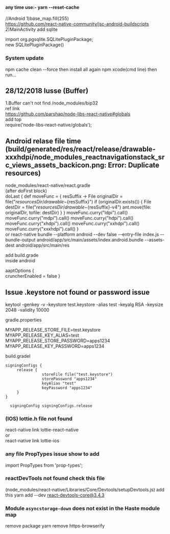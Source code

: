 #### any time use:- yarn  --reset-cache
//Android
1)base_map.fill(255)<br>
https://github.com/react-native-community/jsc-android-buildscripts<br>
2)MainActivity add sqlite <br>

import org.pgsqlite.SQLitePluginPackage;<br>
new SQLitePluginPackage()<br>
  
### System update

npm cache clean --force
then install all again npm xcode(cmd line) then run...

## 28/12/2018 Iusse (Buffer)

1.Buffer can't not find
/node_modules/bip32<br>
ref link <br>
https://github.com/parshap/node-libs-react-native#globals<br>
add top <br>
require('node-libs-react-native/globals');<br>

## Android relase file time (build/generated/res/react/release/drawable-xxxhdpi/node_modules_reactnavigationstack_src_views_assets_backicon.png: Error: Duplicate resources)

node_modules/react-native/react.gradle<br>
(after doFirst block)<br>
doLast {
def moveFunc = { resSuffix ->
File originalDir = file("${resourcesDir}/drawable-${resSuffix}")
if (originalDir.exists()) {
File destDir = file("${resourcesDir}/drawable-${resSuffix}-v4")
ant.move(file: originalDir, tofile: destDir)
}
}
moveFunc.curry("ldpi").call()
moveFunc.curry("mdpi").call()
moveFunc.curry("hdpi").call()
moveFunc.curry("xhdpi").call()
moveFunc.curry("xxhdpi").call()
moveFunc.curry("xxxhdpi").call()
}  
or
react-native bundle --platform android --dev false --entry-file index.js --bundle-output android/app/src/main/assets/index.android.bundle --assets-dest android/app/src/main/res

add build.grade  
inside android

aaptOptions
{  
 cruncherEnabled = false
}

## Issue .keystore not found or password issue

keytool -genkey -v -keystore test.keystore -alias test -keyalg RSA -keysize 2048 -validity 10000

gradle.properties

MYAPP_RELEASE_STORE_FILE=test.keystore
MYAPP_RELEASE_KEY_ALIAS=test  
MYAPP_RELEASE_STORE_PASSWORD=apps1234
MYAPP_RELEASE_KEY_PASSWORD=apps1234

build.gradel

    signingConfigs {
         release {
                    storeFile file("test.keystore")
                    storePassword "apps1234"
                    keyAlias "test"
                    keyPassword "apps1234"
         }
    }

      signingConfig signingConfigs.release

### (IOS) lottie.h file not found
react-native link lottie-react-native<br>
or<br>
react-native link lottie-ios<br>

### any file PropTypes issue show to add

import PropTypes from 'prop-types';

### reactDevTools not found check this file
(node_modules/react-native/Libraries/Core/Devtools/setupDevtools.js)
add this
yarn add --dev react-devtools-core@3.4.3


  
### Module `asyncstorage-down` does not exist in the Haste module map
remove package
yarn remove https-browserify